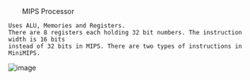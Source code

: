 &emsp;&emsp;MIPS Processor
    
    Uses ALU, Memories and Registers.
    There are 8 registers each holding 32 bit numbers. The instruction width is 16 bits
    instead of 32 bits in MIPS. There are two types of instructions in MiniMIPS.
    
![image](https://user-images.githubusercontent.com/76924597/154780854-45e43102-3b65-4d57-82a1-5cb6f9992210.png)
